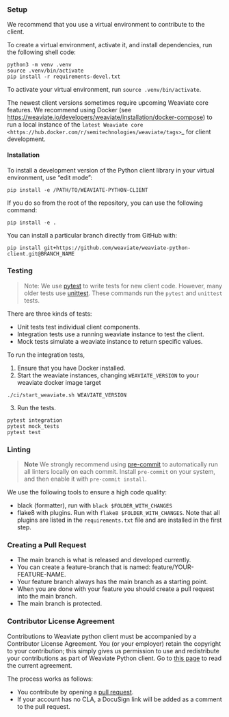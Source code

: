 ### Setup

We recommend that you use a virtual environment to contribute to the client.

To create a virtual environment, activate it, and install dependencies, run the following shell code:

```shell
python3 -m venv .venv
source .venv/bin/activate
pip install -r requirements-devel.txt
```

To activate your virtual environment, run `source .venv/bin/activate`.

The newest client versions sometimes require upcoming Weaviate core features. We recommend using Docker (see https://weaviate.io/developers/weaviate/installation/docker-compose) to run a local instance of the `latest Weaviate core <https://hub.docker.com/r/semitechnologies/weaviate/tags>`_ for client development. 

#### Installation

To install a development version of the Python client library in your virtual environment, use “edit mode”:

```shell
pip install -e /PATH/TO/WEAVIATE-PYTHON-CLIENT
```

If you do so from the root of the repository, you can use the following command:

```shell
pip install -e .
```

You can install a particular branch directly from GitHub with:

```shell
pip install git+https://github.com/weaviate/weaviate-python-client.git@BRANCH_NAME
```


### Testing

> Note: We use [pytest](https://docs.pytest.org) to write tests for new client code. However, many older tests use [unittest](https://docs.python.org/3/library/unittest.html). These commands run the `pytest` and `unittest` tests.

There are three kinds of tests:
- Unit tests test individual client components.
- Integration tests use a running weaviate instance to test the client.
- Mock tests simulate a weaviate instance to return specific values.

To run the integration tests,

1. Ensure that you have Docker installed.
2. Start the weaviate instances, changing `WEAVIATE_VERSION` to your weaviate docker image target

```shell
./ci/start_weaviate.sh WEAVIATE_VERSION
```

3. Run the tests.

```
pytest integration
pytest mock_tests
pytest test
```

### Linting

> **Note**
> We strongly recommend using [pre-commit](https://pre-commit.com/) to automatically run all linters locally on each commit. Install `pre-commit` on your system, and then enable it with `pre-commit install`.

We use the following tools to ensure a high code quality:
- black (formatter), run with `black $FOLDER_WITH_CHANGES`
- flake8 with plugins. Run with `flake8 $FOLDER_WITH_CHANGES`. Note that all plugins are listed in the `requirements.txt` file and are installed in the first step.


### Creating a Pull Request

- The main branch is what is released and developed currently.
- You can create a feature-branch that is named: feature/YOUR-FEATURE-NAME.
- Your feature branch always has the main branch as a starting point.
- When you are done with your feature you should create a pull request into the main branch.
- The main branch is protected.

### Contributor License Agreement

Contributions to Weaviate python client must be accompanied by a Contributor License Agreement. You (or your employer) retain the copyright to your contribution; this simply gives us permission to use and redistribute your contributions as part of Weaviate Python client. Go to [this page](https://www.semi.technology/playbooks/misc/contributor-license-agreement.html) to read the current agreement.

The process works as follows:

- You contribute by opening a [pull request](#pull-request).
- If your account has no CLA, a DocuSign link will be added as a comment to the pull request.

